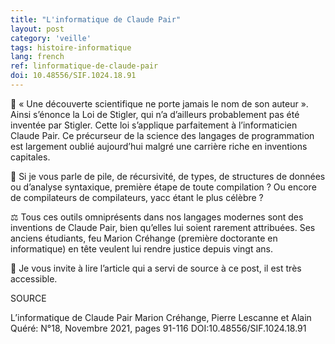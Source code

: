 ```yaml
---
title: "L'informatique de Claude Pair"
layout: post
category: 'veille'
tags: histoire-informatique
lang: french
ref: linformatique-de-claude-pair
doi: 10.48556/SIF.1024.18.91
---
```


👴 « Une découverte scientifique ne porte jamais le nom de son auteur ». Ainsi s’énonce la Loi de Stigler, qui n’a d’ailleurs probablement pas été inventée par Stigler. Cette loi s’applique parfaitement à l’informaticien Claude Pair. Ce précurseur de la science des langages de programmation est largement oublié aujourd’hui malgré une carrière riche en inventions capitales.

🧮 Si je vous parle de pile, de récursivité, de types, de structures de données ou d’analyse syntaxique, première étape de toute compilation ? Ou encore de compilateurs de compilateurs, yacc étant le plus célèbre ?

⚖️ Tous ces outils omniprésents dans nos langages modernes sont des inventions de Claude Pair, bien qu’elles lui soient rarement attribuées. Ses anciens étudiants, feu Marion Créhange (première doctorante en informatique) en tête veulent lui rendre justice depuis vingt ans.

📝 Je vous invite à lire l’article qui a servi de source à ce post, il est très accessible.

SOURCE

L’informatique de Claude Pair Marion Créhange, Pierre Lescanne et Alain Quéré: N°18, Novembre 2021, pages 91-116 DOI:10.48556/SIF.1024.18.91